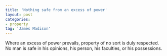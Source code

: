 ```yaml
---
title: 'Nothing safe from an excess of power'
layout: post
categories:
- property
tag: 'James Madison'
---
```


Where an excess of power prevails, property of no sort is duly respected. No man is safe in his opinions, his person, his faculties, or his possessions.
